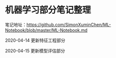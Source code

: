 # 机器学习部分笔记整理

笔记地址：https://github.com/SimonXuminChen/ML-Notebook/blob/master/ML-Notebook.md

2020-04-14 更新特征工程部分

2020-04-15 更新模型评估部分
